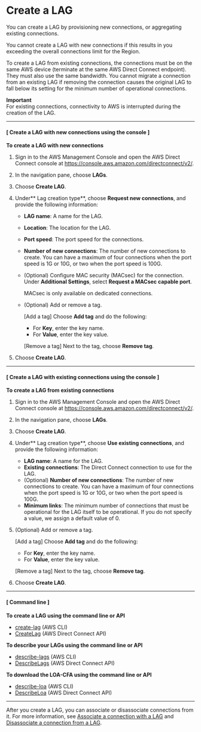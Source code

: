 # Create a LAG<a name="create-lag"></a>

You can create a LAG by provisioning new connections, or aggregating existing connections\.

You cannot create a LAG with new connections if this results in you exceeding the overall connections limit for the Region\.

To create a LAG from existing connections, the connections must be on the same AWS device \(terminate at the same AWS Direct Connect endpoint\)\. They must also use the same bandwidth\. You cannot migrate a connection from an existing LAG if removing the connection causes the original LAG to fall below its setting for the minimum number of operational connections\.

**Important**  
For existing connections, connectivity to AWS is interrupted during the creation of the LAG\.

------
#### [ Create a LAG with new connections using the console ]

**To create a LAG with new connections**

1. Sign in to the AWS Management Console and open the AWS Direct Connect console at [https://console\.aws\.amazon\.com/directconnect/v2/](https://console.aws.amazon.com/directconnect/v2/)\.

1. In the navigation pane, choose **LAGs**\.

1. Choose **Create LAG**\.

1. Under** Lag creation type**, choose **Request new connections**, and provide the following information:
   + **LAG name**: A name for the LAG\.
   + **Location**: The location for the LAG\.
   + **Port speed**: The port speed for the connections\.
   + **Number of new connections**: The number of new connections to create\. You can have a maximum of four connections when the port speed is 1G or 10G, or two when the port speed is 100G\.
   + \(Optional\) Configure MAC security \(MACsec\) for the connection\. Under **Additional Settings**, select **Request a MACsec capable port**\.

     MACsec is only available on dedicated connections\.
   + \(Optional\) Add or remove a tag\.

     \[Add a tag\] Choose **Add tag** and do the following:
     + For **Key**, enter the key name\.
     + For **Value**, enter the key value\.

     \[Remove a tag\] Next to the tag, choose **Remove tag**\.

1. Choose **Create LAG**\.

------
#### [ Create a LAG with existing connections using the console ]

**To create a LAG from existing connections**

1. Sign in to the AWS Management Console and open the AWS Direct Connect console at [https://console\.aws\.amazon\.com/directconnect/v2/](https://console.aws.amazon.com/directconnect/v2/)\.

1. In the navigation pane, choose **LAGs**\.

1. Choose **Create LAG**\.

1. Under** Lag creation type**, choose **Use existing connections**, and provide the following information:
   + **LAG name**: A name for the LAG\.
   + **Existing connections**: The Direct Connect connection to use for the LAG\.
   + \(Optional\) **Number of new connections**: The number of new connections to create\. You can have a maximum of four connections when the port speed is 1G or 10G, or two when the port speed is 100G\.
   + **Minimum links**: The minimum number of connections that must be operational for the LAG itself to be operational\. If you do not specify a value, we assign a default value of 0\.

1. \(Optional\) Add or remove a tag\.

   \[Add a tag\] Choose **Add tag** and do the following:
   + For **Key**, enter the key name\.
   + For **Value**, enter the key value\.

   \[Remove a tag\] Next to the tag, choose **Remove tag**\.

1. Choose **Create LAG**\.

------
#### [ Command line ]

**To create a LAG using the command line or API**
+ [create\-lag](https://docs.aws.amazon.com/cli/latest/reference/directconnect/create-lag.html) \(AWS CLI\)
+ [CreateLag](https://docs.aws.amazon.com/directconnect/latest/APIReference/API_CreateLag.html) \(AWS Direct Connect API\)

**To describe your LAGs using the command line or API**
+ [describe\-lags](https://docs.aws.amazon.com/cli/latest/reference/directconnect/describe-lags.html) \(AWS CLI\)
+ [DescribeLags](https://docs.aws.amazon.com/directconnect/latest/APIReference/API_DescribeLags.html) \(AWS Direct Connect API\)

**To download the LOA\-CFA using the command line or API**
+ [describe\-loa](https://docs.aws.amazon.com/cli/latest/reference/directconnect/describe-loa.html) \(AWS CLI\)
+ [DescribeLoa](https://docs.aws.amazon.com/directconnect/latest/APIReference/API_DescribeLoa.html) \(AWS Direct Connect API\)

------

After you create a LAG, you can associate or disassociate connections from it\. For more information, see [Associate a connection with a LAG](associate-connection-with-lag.md) and [Disassociate a connection from a LAG](disassociate-connection-from-lag.md)\.